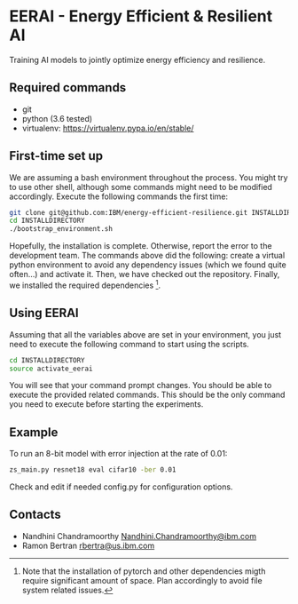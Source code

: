 EERAI - Energy Efficient & Resilient AI
=======================================

Training AI models to jointly optimize energy efficiency and resilience.

Required commands
-----------------

* git
* python (3.6 tested)
* virtualenv: https://virtualenv.pypa.io/en/stable/

First-time set up
-----------------

We are assuming a bash environment throughout the process. You might
try to use other shell, although some commands might need to be
modified accordingly. Execute the following commands the first
time:

```bash
git clone git@github.com:IBM/energy-efficient-resilience.git INSTALLDIRECTORY
cd INSTALLDIRECTORY
./bootstrap_environment.sh
```

Hopefully, the installation is complete. Otherwise, report the
error to the development team. The commands above did the following:
create a virtual python environment to avoid any dependency issues
(which we found quite often...) and activate it. Then, we have
checked out the repository. Finally, we installed the required
dependencies [^1].

Using EERAI
-----------

Assuming that all the variables above are set in your environment,
you just need to execute the following command to start using the
scripts.

```bash
cd INSTALLDIRECTORY
source activate_eerai
```

You will see that your command prompt changes. You should be able
to execute the provided related commands. This should be the only
command you need to execute before starting the experiments.

Example
-------

To run an 8-bit model with error injection at the rate of 0.01:

```bash
zs_main.py resnet18 eval cifar10 -ber 0.01
```

Check and edit if needed config.py for configuration options.

Contacts
--------

- Nandhini Chandramoorthy <Nandhini.Chandramoorthy@ibm.com>
- Ramon Bertran <rbertra@us.ibm.com>

[^1]:
    Note that the installation of pytorch and other dependencies migth require
    significant amount of space. Plan accordingly to avoid file system related
    issues.
